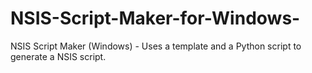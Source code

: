 # NSIS-Script-Maker-for-Windows-
NSIS Script Maker (Windows) - Uses a template and a Python script to generate a NSIS script.
